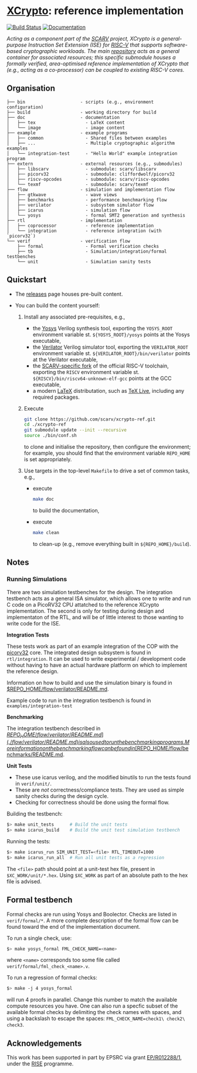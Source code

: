 # [XCrypto](https://github.com/scarv/xcrypto): reference implementation

<!--- -------------------------------------------------------------------- --->

[![Build Status](https://travis-ci.com/scarv/xcrypto-ref.svg)](https://travis-ci.com/scarv/xcrypto-ref)
[![Documentation](https://codedocs.xyz/scarv/xcrypto-ref.svg)](https://codedocs.xyz/scarv/xcrypto-ref)

<!--- -------------------------------------------------------------------- --->

*Acting as a component part of the
[SCARV](https://www.scarv.org)
project,
XCrypto is a general-purpose Instruction Set Extension (ISE) for
[RISC-V](https://riscv.org)
that supports software-based cryptographic workloads.
The main
[repository](https://github.com/scarv/xcrypto)
acts as a general container for associated resources;
this specific submodule houses
a formally verified, area-optimised reference implementation of XCrypto that (e.g., acting as a co-processor) can be coupled to existing RISC-V cores.*

<!--- -------------------------------------------------------------------- --->

## Organisation

```
├── bin                     - scripts (e.g., environment configuration)
├── build                   - working directory for build
├── doc                     - documentation
│   ├── tex                   - LaTeX content
│   └── image                 - image content
├── example                 - example programs
│   ├── common                - Shared files between examples
│   ├── ...                   - Multiple cryptographic algorithm examples
│   └── integration-test      - "Hello World" example integration program
├── extern                  - external resources (e.g., submodules)
│   ├── libscarv              - submodule: scarv/libscarv
│   ├── picorv32              - submodule: cliffordwolf/picorv32
│   ├── riscv-opcodes         - submodule: scarv/riscv-opcodes
│   └── texmf                 - submodule: scarv/texmf
├── flow                    - simulation and implementation flow
│   ├── gtkwave               - wave views
│   ├── benchmarks            - performance benchmarking flow
│   ├── verilator             - subsystem simulator flow
│   ├── icarus                - simulation flow
│   └── yosys                 - formal SMT2 generation and synthesis
├── rtl                     - implementation
│   ├── coprocessor           - reference implementation
│   └── integration           - reference integration (with `picorv32`)
└── verif                   - verification flow
    ├── formal                - Formal verification checks
    ├── tb                    - Simulation/integration/formal testbenches
    └── unit                  - Simulation sanity tests
```

<!--- -------------------------------------------------------------------- --->

## Quickstart

- The
  [releases](https://github.com/scarv/xcrypto-ref/releases)
  page houses pre-built content.

- You can build the content yourself: 

  1. Install any associated pre-requisites, e.g.,

     - the
       [Yosys](http://www.clifford.at/yosys)
       Verilog synthesis tool,
       exporting the
       `YOSYS_ROOT`
       environment variable st.
       `${YOSYS_ROOT}/yosys` 
       points at the 
       Yosys
       executable,
     - the 
       [Verilator](https://www.veripool.org/wiki/verilator)
       Verilog simulator tool,
       exporting the
       `VERILATOR_ROOT`
       environment variable st.
       `${VERILATOR_ROOT}/bin/verilator` 
       points at the 
       Verilator
       executable,
     - the 
       [SCARV-specific fork](https://github.com/scarv/riscv-tools)
       of the official RISC-V toolchain,
       exporting the
       `RISCV`
       environment variable st.
       `${RISCV}/bin/riscv64-unknown-elf-gcc` 
       points at the 
       GCC 
       executable,
     - a modern 
       [LaTeX](https://www.latex-project.org)
       distributation,
       such as
       [TeX Live](https://www.tug.org/texlive),
       including any required packages.

  2. Execute

     ```sh
     git clone https://github.com/scarv/xcrypto-ref.git
     cd ./xcrypto-ref
     git submodule update --init --recursive
     source ./bin/conf.sh
     ```

     to clone and initialise the repository,
     then configure the environment;
     for example, you should find that the environment variable
     `REPO_HOME`
     is set appropriately.

  3. Use targets in the top-level `Makefile` to drive a set of
     common tasks, e.g.,

     - execute

       ```sh
       make doc
       ```

       to build the documentation,

     - execute

       ```sh
       make clean
       ```

       to clean-up
       (e.g., remove everything built in `${REPO_HOME}/build`).

<!--- -------------------------------------------------------------------- --->

## Notes

### Running Simulations

There are two simulation testbenches for the design. The integration
testbench acts as a general ISA simulator, which allows one to write
and run C code on a PicoRV32 CPU attatched to the reference XCrypto
implementation. The second is only for testing during design and
implementaton of the RTL, and will be of little interest to those wanting
to write code for the ISE.

**Integration Tests**

These tests work as part of an example integration of the COP with the
[picorv32](https://github.com/cliffordwolf/picorv32) core.
The integrated design subsystem is found in `rtl/integration`.
It can be used to write experimental / development code without having to
have an actual hardware platform on which to implement the reference
design.

Information on how to build and use the simulation binary is found
in [$REPO_HOME/flow/verilator/README.md](./flow/verilator/README.md).

Example code to run in the integration testbench is found in 
`examples/integration-test`

**Benchmarking**

The integration testbench described in 
[$REPO_HOME/flow/verilator/README.md](./flow/verilator/README.md)
is also used to run the benchmarking programs.
More information on the benchmarking flow can be found in
[$REPO_HOME/flow/benchmarks/README.md](./flow/benchmarks/README.md).


**Unit Tests**

- These use icarus verilog, and the modified binutils to run the tests
  found in `verif/unit/`.
- These are *not* correctness/compliance tests. They are used as simple 
  sanity checks during the design cycle.
- Checking for correctness should be done using the formal flow.

Building the testbench:

```sh
$> make unit_tests      # Build the unit tests
$> make icarus_build    # Build the unit test simulation testbench
```

Running the tests:

```sh
$> make icarus_run SIM_UNIT_TEST=<file> RTL_TIMEOUT=1000
$> make icarus_run_all  # Run all unit tests as a regression
```

The `<file>` path should point at a unit-test hex file, present in
`$XC_WORK/unit/*.hex`. Using `$XC_WORK` as part of an absolute path
to the hex file is advised.

## Formal testbench

Formal checks are run using Yosys and Boolector. Checks are listed in
`verif/formal/*`. A more complete description of the formal flow can
be found toward the end of the implementation document.

To run a single check, use:

```sh
$> make yosys_formal FML_CHECK_NAME=<name>
```

where `<name>` corresponds too some file called 
`verif/formal/fml_check_<name>.v`.

To run a regression of formal checks:

```sh
$> make -j 4 yosys_formal
```

will run 4 proofs in parallel. Change this number to match the available
compute resources you have. One can also run a specfic subset of the
available formal checks by delimiting the check names with spaces, and using
a backslash to escape the spaces: `FML_CHECK_NAME=check1\ check2\ check3`.

<!--- -------------------------------------------------------------------- --->

## Acknowledgements

This work has been supported in part by EPSRC via grant 
[EP/R012288/1](https://gow.epsrc.ukri.org/NGBOViewGrant.aspx?GrantRef=EP/R012288/1),
under the [RISE](http://www.ukrise.org) programme.

<!--- -------------------------------------------------------------------- --->
